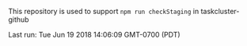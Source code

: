 This repository is used to support `npm run checkStaging` in taskcluster-github

Last run: Tue Jun 19 2018 14:06:09 GMT-0700 (PDT)